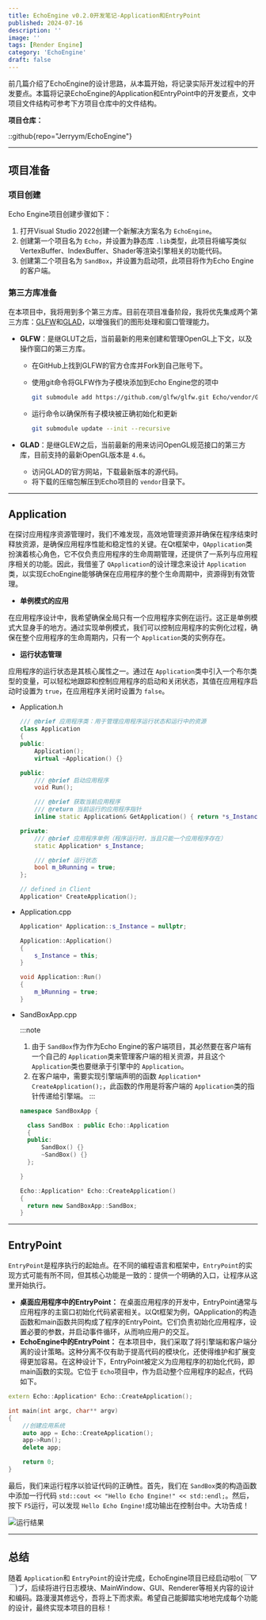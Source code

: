```yaml
---
title: EchoEngine v0.2.0开发笔记-Application和EntryPoint
published: 2024-07-16
description: ''
image: ''
tags: [Render Engine]
category: 'EchoEngine'
draft: false
---
```

前几篇介绍了EchoEngine的设计思路，从本篇开始，将记录实际开发过程中的开发要点。本篇将记录EchoEngine的Application和EntryPoint中的开发要点，文中项目文件结构可参考下方项目仓库中的文件结构。

**项目仓库：**

::github{repo="Jerryym/EchoEngine"}

---

## 项目准备

### 项目创建

Echo Engine项目创建步骤如下：

1. 打开Visual Studio 2022创建一个新解决方案名为 `EchoEngine`。
2. 创建第一个项目名为 `Echo`，并设置为静态库 `.lib`类型，此项目将编写类似VertexBuffer、IndexBuffer、Shader等渲染引擎相关的功能代码。
3. 创建第二个项目名为 `SandBox`，并设置为启动项，此项目将作为Echo Engine的客户端。

### 第三方库准备

在本项目中，我将用到多个第三方库。目前在项目准备阶段，我将优先集成两个第三方库：[GLFW](https://github.com/glfw/glfw)和[GLAD](https://glad.dav1d.de/)，以增强我们的图形处理和窗口管理能力。

* **GLFW**：是继GLUT之后，当前最新的用来创建和管理OpenGL上下文，以及操作窗口的第三方库。

  * 在GitHub上找到GLFW的官方仓库并Fork到自己账号下。
  * 使用git命令将GLFW作为子模块添加到Echo Engine您的项中

    ```bash
    git submodule add https://github.com/glfw/glfw.git Echo/vendor/GLFW
    ```
  * 运行命令以确保所有子模块被正确初始化和更新

    ```bash
    git submodule update --init --recursive
    ```
* **GLAD**：是继GLEW之后，当前最新的用来访问OpenGL规范接口的第三方库，目前支持的最新OpenGL版本是 `4.6`。

  * 访问GLAD的官方网站，下载最新版本的源代码。
  * 将下载的压缩包解压到Echo项目的 `vendor`目录下。

---

## Application

在探讨应用程序资源管理时，我们不难发现，高效地管理资源并确保在程序结束时释放资源，是确保应用程序性能和稳定性的关键。在Qt框架中，`QApplication`类扮演着核心角色，它不仅负责应用程序的生命周期管理，还提供了一系列与应用程序相关的功能。因此，我借鉴了 `QApplication`的设计理念来设计 `Application`类，以实现EchoEngine能够确保在应用程序的整个生命周期中，资源得到有效管理。

* **单例模式的应用**

在应用程序设计中，我希望确保全局只有一个应用程序实例在运行。这正是单例模式大显身手的地方。通过实现单例模式，我们可以控制应用程序的实例化过程，确保在整个应用程序的生命周期内，只有一个 `Application`类的实例存在。

* **运行状态管理**

应用程序的运行状态是其核心属性之一。通过在 `Application`类中引入一个布尔类型的变量，可以轻松地跟踪和控制应用程序的启动和关闭状态，其值在应用程序启动时设置为 `true`，在应用程序关闭时设置为 `false`。

* Application.h

  ```cpp
  /// @brief 应用程序类：用于管理应用程序运行状态和运行中的资源
  class Application
  {
  public:
      Application();
      virtual ~Application() {}

  public:
      /// @brief 启动应用程序
      void Run();

      /// @brief 获取当前应用程序
      /// @return 当前运行的应用程序指针
      inline static Application& GetApplication() { return *s_Instance; }

  private:
      /// @brief 应用程序单例（程序运行时，当且只能一个应用程序存在）
      static Application* s_Instance;

      /// @brief 运行状态
      bool m_bRunning = true;
  };

  // defined in Client 
  Application* CreateApplication();
  ```
* Application.cpp

  ```cpp
  Application* Application::s_Instance = nullptr;

  Application::Application()
  {
      s_Instance = this;
  }

  void Application::Run()
  {
      m_bRunning = true;
  }
  ```
* SandBoxApp.cpp

  :::note

  1. 由于 `SandBox`作为作为Echo Engine的客户端项目，其必然要在客户端有一个自己的 `Application`类来管理客户端的相关资源，并且这个 `Application`类也要继承于引擎中的 `Application`。
  2. 在客户端中，需要实现引擎端声明的函数 `Application* CreateApplication();`，此函数的作用是将客户端的 `Application`类的指针传递给引擎端。
     :::

  ```cpp
  namespace SandBoxApp {

    class SandBox : public Echo::Application
    {
    public:
        SandBox() {}
        ~SandBox() {}
    };

  }

  Echo::Application* Echo::CreateApplication()
  {
    return new SandBoxApp::SandBox;
  }

  ```

---

## EntryPoint

`EntryPoint`是程序执行的起始点。在不同的编程语言和框架中，`EntryPoint`的实现方式可能有所不同，但其核心功能是一致的：提供一个明确的入口，让程序从这里开始执行。

* **桌面应用程序中的EntryPoint：**
  在桌面应用程序的开发中，EntryPoint通常与应用程序的主窗口初始化代码紧密相关。以Qt框架为例，QApplication的构造函数和main函数共同构成了程序的EntryPoint。它们负责初始化应用程序，设置必要的参数，并启动事件循环，从而响应用户的交互。
* **EchoEngine中的EntryPoint：**
  在本项目中，我们采取了将引擎端和客户端分离的设计策略。这种分离不仅有助于提高代码的模块化，还使得维护和扩展变得更加容易。在这种设计下，EntryPoint被定义为应用程序的初始化代码，即main函数的实现。它位于 `Echo`项目中，作为启动整个应用程序的起点，代码如下。

```cpp
extern Echo::Application* Echo::CreateApplication();

int main(int argc, char** argv)
{
    //创建应用系统
    auto app = Echo::CreateApplication();
    app->Run();
    delete app;

    return 0;
}
```

最后，我们来运行程序以验证代码的正确性。首先，我们在 `SandBox`类的构造函数中添加一行代码 `std::cout << "Hello Echo Engine!" << std::endl;`。然后，按下 `F5`运行，可以发现 `Hello Echo Engine!`成功输出在控制台中。大功告成！

![运行结果](EntryPoint.png)

---

## 总结

随着 `Application`和 `EntryPoint`的设计完成，EchoEngine项目已经启动啦o(*￣▽￣*)ブ，后续将进行日志模块、MainWindow、GUI、Renderer等相关内容的设计和编码。路漫漫其修远兮，吾将上下而求索。希望自己能脚踏实地地完成每个功能的设计，最终实现本项目的目标！
